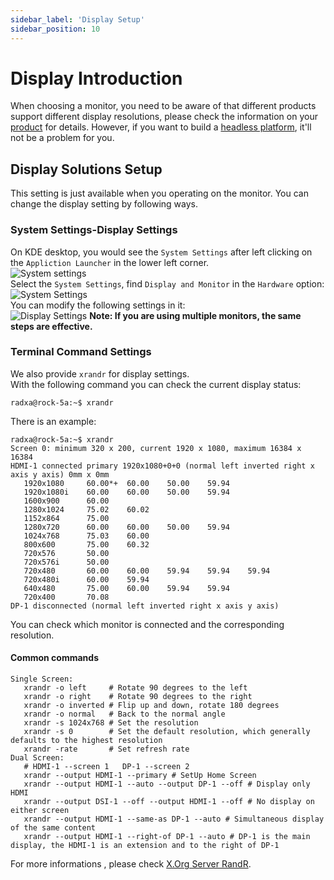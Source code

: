 ```yaml
---
sidebar_label: 'Display Setup'
sidebar_position: 10
---
```


# Display Introduction

When choosing a monitor, you need to be aware of that different products support different display resolutions, please check the information on your [product](../../productlist) for details. 
However, if you want to build a [headless platform](../configuration/headless), it'll not be a problem for you.

## Display Solutions Setup

This setting is just available when you operating on the monitor. You can change the display setting by following ways.  

### System Settings-Display Settings

On KDE desktop, you would see the `System Settings` after left clicking on the  `Appliction Launcher` in the lower left corner.  
![System settings](/img/configuration/start_sys_setting.png)  
Select the `System Settings`, find `Display and Monitor` in the `Hardware` option:  
![System Settings](/img/configuration/system_setting.png)  
You can modify the following settings in it:  
![Display Settings](/img/configuration/display_setting.png) 
**Note: If you are using multiple monitors, the same steps are effective.**

### Terminal Command Settings

We also provide `xrandr` for display settings.  
With the following command you can check the current display status:  
```
radxa@rock-5a:~$ xrandr
```
There is an example:
```
radxa@rock-5a:~$ xrandr
Screen 0: minimum 320 x 200, current 1920 x 1080, maximum 16384 x 16384
HDMI-1 connected primary 1920x1080+0+0 (normal left inverted right x axis y axis) 0mm x 0mm
   1920x1080     60.00*+  60.00    50.00    59.94
   1920x1080i    60.00    60.00    50.00    59.94
   1600x900      60.00
   1280x1024     75.02    60.02
   1152x864      75.00
   1280x720      60.00    60.00    50.00    59.94
   1024x768      75.03    60.00
   800x600       75.00    60.32
   720x576       50.00
   720x576i      50.00
   720x480       60.00    60.00    59.94    59.94    59.94
   720x480i      60.00    59.94
   640x480       75.00    60.00    59.94    59.94
   720x400       70.08
DP-1 disconnected (normal left inverted right x axis y axis)
```
You can check which monitor is connected and the corresponding resolution.  
#### Common commands

```
Single Screen:
   xrandr -o left     # Rotate 90 degrees to the left
   xrandr -o right    # Rotate 90 degrees to the right
   xrandr -o inverted # Flip up and down, rotate 180 degrees
   xrandr -o normal   # Back to the normal angle
   xrandr -s 1024x768 # Set the resolution
   xrandr -s 0        # Set the default resolution, which generally defaults to the highest resolution
   xrandr -rate       # Set refresh rate
Dual Screen:
   # HDMI-1 --screen 1   DP-1 --screen 2
   xrandr --output HDMI-1 --primary # SetUp Home Screen
   xrandr --output HDMI-1 --auto --output DP-1 --off # Display only HDMI
   xrandr --output DSI-1 --off --output HDMI-1 --off # No display on either screen
   xrandr --output HDMI-1 --same-as DP-1 --auto # Simultaneous display of the same content
   xrandr --output HDMI-1 --right-of DP-1 --auto # DP-1 is the main display, the HDMI-1 is an extension and to the right of DP-1
```
For more informations , please check [X.Org Server RandR](https://en.wikipedia.org/wiki/X.Org_Server#Other_DDX_components). 